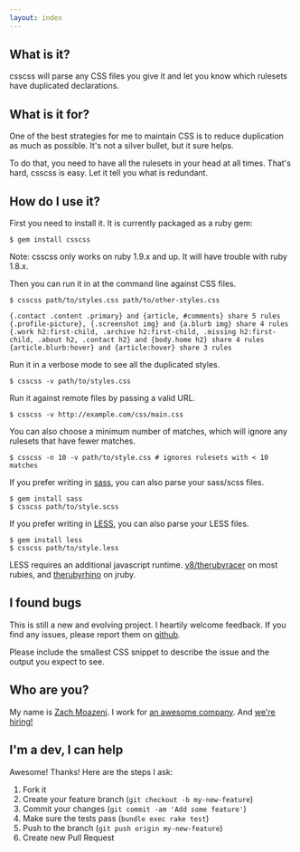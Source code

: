 ```yaml
---
layout: index
---
```


## What is it? ##

csscss will parse any CSS files you give it and let you know which
rulesets have duplicated declarations.

## What is it for? ##

One of the best strategies for me to maintain CSS is to reduce
duplication as much as possible. It's not a silver bullet, but it sure
helps.

To do that, you need to have all the rulesets in your head at all times.
That's hard, csscss is easy. Let it tell you what is redundant.

## How do I use it? ##

First you need to install it. It is currently packaged as a ruby gem:

    $ gem install csscss

Note: csscss only works on ruby 1.9.x and up. It will have trouble with ruby 1.8.x.

Then you can run it in at the command line against CSS files.

    $ csscss path/to/styles.css path/to/other-styles.css

    {.contact .content .primary} and {article, #comments} share 5 rules
    {.profile-picture}, {.screenshot img} and {a.blurb img} share 4 rules
    {.work h2:first-child, .archive h2:first-child, .missing h2:first-child, .about h2, .contact h2} and {body.home h2} share 4 rules
    {article.blurb:hover} and {article:hover} share 3 rules

Run it in a verbose mode to see all the duplicated styles.

    $ csscss -v path/to/styles.css

Run it against remote files by passing a valid URL.

    $ csscss -v http://example.com/css/main.css

You can also choose a minimum number of matches, which will ignore any
rulesets that have fewer matches.

    $ csscss -n 10 -v path/to/style.css # ignores rulesets with < 10 matches

If you prefer writing in [sass](http://sass-lang.com/), you can also parse your sass/scss files.

    $ gem install sass
    $ csscss path/to/style.scss

If you prefer writing in [LESS](http://lesscss.org/), you can also parse your LESS files.

    $ gem install less
    $ csscss path/to/style.less

LESS requires an additional javascript runtime.
[v8/therubyracer](https://rubygems.org/gems/therubyracer) on most
rubies, and [therubyrhino](https://rubygems.org/gems/therubyrhino) on
jruby.

## I found bugs ##

This is still a new and evolving project. I heartily welcome feedback.
If you find any issues, please report them on
[github](https://github.com/zmoazeni/csscss/issues).

Please include the smallest CSS snippet to describe the issue and the
output you expect to see.

## Who are you? ##

My name is [Zach Moazeni](https://twitter.com/zmoazeni). I work for [an
awesome company](http://www.getharvest.com/). And [we're
hiring!](http://www.getharvest.com/careers)

## I'm a dev, I can help ##

Awesome! Thanks! Here are the steps I ask:

1. Fork it
2. Create your feature branch (`git checkout -b my-new-feature`)
3. Commit your changes (`git commit -am 'Add some feature'`)
4. Make sure the tests pass (`bundle exec rake test`)
5. Push to the branch (`git push origin my-new-feature`)
6. Create new Pull Request
